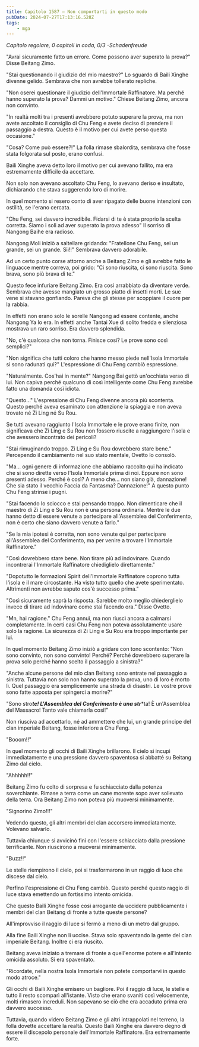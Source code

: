 ```yaml
---
title: Capitolo 1587 – Non comportarti in questo modo
pubDate: 2024-07-27T17:13:16.528Z
tags:
    - mga
---
```



<em>Capitolo regolare,
0 capitoli in coda, 0/3
-Schadenfreude</em>


"Avrai sicuramente fatto un errore. Come possono aver superato la prova?" Disse Beitang Zimo.


"Stai questionando il giudizio del mio maestro?" Lo sguardo di Baili Xinghe divenne gelido. Sembrava che non avrebbe tollerato repliche.


"Non oserei questionare il giudizio dell'Immortale Raffinatore. Ma perché hanno superato la prova? Dammi un motivo." Chiese Beitang Zimo, ancora non convinto.


"In realtà molti tra i presenti avrebbero potuto superare la prova, ma non avete ascoltato il consiglio di Chu Feng e avete deciso di prendere il passaggio a destra. Questo è il motivo per cui avete perso questa occasione."


"Cosa? Come può essere?!" La folla rimase sbalordita, sembrava che fosse stata folgorata sul posto, erano confusi.


Baili Xinghe aveva detto loro il motivo per cui avevano fallito, ma era estremamente difficile da accettare.


Non solo non avevano ascoltato Chu Feng, lo avevano deriso e insultato, dichiarando che stava suggerendo loro di morire.


In quel momento si resero conto di aver ripagato delle buone intenzioni con ostilità, se l'erano cercata.


"Chu Feng, sei davvero incredibile. Fidarsi di te è stata proprio la scelta corretta. Siamo i soli ad aver superato la prova adesso" Il sorriso di Nangong Baihe era radioso.


Nangong Moli iniziò a saltellare gridando: "Fratellone Chu Feng, sei un grande, sei un grande. Sìì!!" Sembrava davvero adorabile.


Ad un certo punto corse attorno anche a Beitang Zimo e gli avrebbe fatto le linguacce mentre correva, poi grido: "Ci sono riuscita, ci sono riuscita. Sono brava, sono più brava di te."


Questo fece infuriare Beitang Zimo. Era così arrabbiato da diventare verde. Sembrava che avesse mangiato un grosso piatto di insetti morti. Le sue vene si stavano gonfiando. Pareva che gli stesse per scoppiare il cuore per la rabbia.


In effetti non erano solo le sorelle Nangong ad essere contente, anche Nangong Ya lo era. In effetti anche Tantai Xue di solito fredda e silenziosa mostrava un raro sorriso. Era davvero splendida.


"No, c'è qualcosa che non torna. Finisce così? Le prove sono così semplici?"


"Non significa che tutti coloro che hanno messo piede nell'Isola Immortale si sono radunati qui?" L'espressione di Chu Feng cambiò espressione.


"Naturalmente. Cos'hai in mente?" Nangong Bai gettò un'occhiata verso di lui. Non capiva perché qualcuno di così intelligente come Chu Feng avrebbe fatto una domanda così idiota.


"Questo..." L'espressione di Chu Feng divenne ancora più scontenta. Questo perché aveva esaminato con attenzione la spiaggia e non aveva trovato né Zi Ling né Su Rou.


Se tutti avevano raggiunto l'Isola Immortale e le prove erano finite, non significava che Zi Ling e Su Rou non fossero riuscite a raggiungere l'isola e che avessero incontrato dei pericoli?


"Stai rimuginando troppo. Zi Ling e Su Rou dovrebbero stare bene." Percependo il cambiamento nel suo stato mentale, Ovetto lo consolò.


"Ma... ogni genere di informazione che abbiamo raccolto qui ha indicato che si sono dirette verso l'Isola Immortale prima di noi. Eppure non sono presenti adesso. Perché è così? A meno che... non siano già, dannazione! Che sia stato il vecchio Faccia da Fantasma? Dannazione!" A questo punto Chu Feng strinse i pugni.


"Stai facendo lo sciocco e stai pensando troppo. Non dimenticare che il maestro di Zi Ling e Su Rou non è una persona ordinaria. Mentre le due hanno detto di essere venute a partecipare all'Assemblea del Conferimento, non è certo che siano davvero venute a farlo."


"Se la mia ipotesi è corretta, non sono venute qui per partecipare all'Assemblea del Conferimento, ma per venire a trovare l'Immortale Raffinatore."


"Così dovrebbero stare bene. Non tirare più ad indovinare. Quando incontrerai l'Immortale Raffinatore chiediglielo direttamente."


"Dopotutto le formazioni Spirit dell'Immortale Raffinatore coprono tutta l'isola e il mare circostante. Ha visto tutto quello che avete sperimentato. Altrimenti non avrebbe saputo cos'è successo prima."


"Così sicuramente saprà la risposta. Sarebbe molto meglio chiederglielo invece di tirare ad indovinare come stai facendo ora." Disse Ovetto.


"Mn, hai ragione." Chu Feng annuì, ma non riuscì ancora a calmarsi completamente. In certi casi Chu Feng non poteva assolutamente usare solo la ragione. La sicurezza di Zi Ling e Su Rou era troppo importante per lui.


In quel momento Beitang Zimo iniziò a gridare con tono scontento: "Non sono convinto, non sono convinto! Perché? Perché dovrebbero superare la prova solo perché hanno scelto il passaggio a sinistra?"


"Anche alcune persone del mio clan Beitang sono entrate nel passaggio a sinistra. Tuttavia non solo non hanno superato la prova, uno di loro è morto lì. Quel passaggio era semplicemente una strada di disastri. Le vostre prove sono fatte apposta per spingerci a morire?"


"Sono stro***te! L'Assemblea del Conferimento è una str****ta! È un'Assemblea del Massacro! Tanto vale chiamarla così!"


Non riusciva ad accettarlo, né ad ammettere che lui, un grande principe del clan imperiale Beitang, fosse inferiore a Chu Feng.


"Booom!!"


In quel momento gli occhi di Baili Xinghe brillarono. Il cielo si incupì immediatamente e una pressione davvero spaventosa si abbatté su Beitang Zimo dal cielo.


"Ahhhhh!!"


Beitang Zimo fu colto di sorpresa e fu schiacciato dalla potenza soverchiante. Rimase a terra come un cane morente sopo aver sollevato della terra. Ora Beitang Zimo non poteva più muoversi minimamente.


"Signorino Zimo!!!"


Vedendo questo, gli altri membri del clan accorsero immediatamente. Volevano salvarlo.


Tuttavia chiunque si avvicinò finì con l'essere schiacciato dalla pressione terrificante. Non riuscirono a muoversi minimamente.


"Buzz!!"


Le stelle riempirono il cielo, poi si trasformarono in un raggio di luce che discese dal cielo.


Perfino l'espressione di Chu Feng cambiò. Questo perché questo raggio di luce stava emettendo un fortissimo intento omicida.


Che questo Baili Xinghe fosse così arrogante da uccidere pubblicamente i membri del clan Beitang di fronte a tutte queste persone?


All'improvviso il raggio di luce si fermò a meno di un metro dal gruppo.


Alla fine Baili Xinghe non li uccise. Stava solo spaventando la gente del clan imperiale Beitang. Inoltre ci era riuscito.


Beitang aveva iniziato a tremare di fronte a quell'enorme potere e all'intento omicida assoluto. Si era spaventato.


"Ricordate, nella nostra Isola Immortale non potete comportarvi in questo modo atroce."


Gli occhi di Baili Xinghe emisero un bagliore. Poi il raggio di luce, le stelle e tutto il resto scomparì all'istante. Visto che erano svaniti così velocemente, molti rimasero increduli. Non sapevano se ciò che era accaduto prima era davvero successo.


Tuttavia, quando videro Beitang Zimo e gli altri intrappolati nel terreno, la folla dovette accettare la realtà. Questo Baili Xinghe era davvero degno di essere il discepolo personale dell'Immortale Raffinatore. Era estremamente forte.
                                


                                




